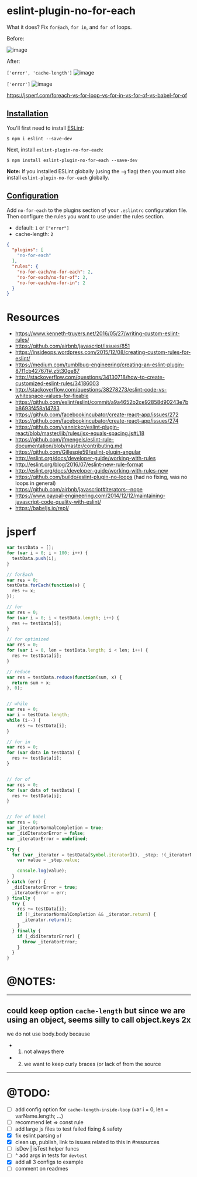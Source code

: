 # eslint-plugin-no-for-each
What it does? Fix `forEach`, `for in`, and `for of` loops.

Before:

![image](https://cloud.githubusercontent.com/assets/4022631/20047084/8ed348e0-a465-11e6-90f4-4715f5498699.png)

After:

`['error', 'cache-length']`
![image](https://cloud.githubusercontent.com/assets/4022631/20047228/fa5ed9fc-a466-11e6-87b6-f490be782748.png)

`['error']`
![image](https://cloud.githubusercontent.com/assets/4022631/20047232/ffab29a6-a466-11e6-8dcf-436c40d97757.png)

https://jsperf.com/foreach-vs-for-loop-vs-for-in-vs-for-of-vs-babel-for-of

## [Installation](#installation)

You'll first need to install [ESLint](http://eslint.org):

```
$ npm i eslint --save-dev
```

Next, install `eslint-plugin-no-for-each`:

```
$ npm install eslint-plugin-no-for-each --save-dev
```

**Note:** If you installed ESLint globally (using the `-g` flag) then you must also install `eslint-plugin-no-for-each` globally.

## [Configuration](#configuration)
Add `no-for-each` to the plugins section of your `.eslintrc` configuration file.
Then configure the rules you want to use under the rules section.

- default: `1` or `["error"]`
- cache-length: `2`

```json
{
  "plugins": [
    "no-for-each"
  ],
  "rules": {
    "no-for-each/no-for-each": 2,
    "no-for-each/no-for-of": 2,
    "no-for-each/no-for-in": 2
  }
}
```

# Resources
- https://www.kenneth-truyers.net/2016/05/27/writing-custom-eslint-rules/
- https://github.com/airbnb/javascript/issues/851
- https://insideops.wordpress.com/2015/12/08/creating-custom-rules-for-eslint/
- https://medium.com/tumblbug-engineering/creating-an-eslint-plugin-87f1cb42767f#.z5t30ge87
- http://stackoverflow.com/questions/34130718/how-to-create-customized-eslint-rules/34186003
- http://stackoverflow.com/questions/38278273/eslint-code-vs-whitespace-values-for-fixable
- https://github.com/eslint/eslint/commit/a9a4652b2ce92858d90243e7bb8693f458a14783
- https://github.com/facebookincubator/create-react-app/issues/272
- https://github.com/facebookincubator/create-react-app/issues/274
- https://github.com/yannickcr/eslint-plugin-react/blob/master/lib/rules/jsx-equals-spacing.js#L18
- https://github.com/jfmengels/eslint-rule-documentation/blob/master/contributing.md
- https://github.com/Gillespie59/eslint-plugin-angular
- http://eslint.org/docs/developer-guide/working-with-rules
- http://eslint.org/blog/2016/07/eslint-new-rule-format
- http://eslint.org/docs/developer-guide/working-with-rules-new
- https://github.com/buildo/eslint-plugin-no-loops (had no fixing, was no loops in general)
- https://github.com/airbnb/javascript#iterators--nope
- https://www.paypal-engineering.com/2014/12/12/maintaining-javascript-code-quality-with-eslint/
- https://babeljs.io/repl/

# jsperf
```javascript
var testData = [];
for (var i = 0; i < 100; i++) {
  testData.push(i);
}

// forEach
var res = 0;
testData.forEach(function(x) {
  res += x;
});

// for
var res = 0;
for (var i = 0; i < testData.length; i++) {
  res += testData[i];
}

// for optimized
var res = 0;
for (var i = 0, len = testData.length; i < len; i++) {
  res += testData[i];
}

// reduce
var res = testData.reduce(function(sum, x) {
  return sum + x;
}, 0);


// while
var res = 0;
var i = testData.length;
while (i--) {
    res += testData[i];
}

// for in
var res = 0;
for (var data in testData) {
  res += testData[i];
}


// for of
var res = 0;
for (var data of testData) {
  res += testData[i];
}


// for of babel
var res = 0;
var _iteratorNormalCompletion = true;
var _didIteratorError = false;
var _iteratorError = undefined;

try {
  for (var _iterator = testData[Symbol.iterator](), _step; !(_iteratorNormalCompletion = (_step = _iterator.next()).done); _iteratorNormalCompletion = true) {
    var value = _step.value;

    console.log(value);
  }
} catch (err) {
  _didIteratorError = true;
  _iteratorError = err;
} finally {
  try {
    res += testData[i];
    if (!_iteratorNormalCompletion && _iterator.return) {
      _iterator.return();
    }
  } finally {
    if (_didIteratorError) {
      throw _iteratorError;
    }
  }
}
```


# @NOTES:
---
could keep option `cache-length`
but since we are using an object,
seems silly to call object.keys 2x
---
we do not use body.body because
- 1) not always there
- 2) we want to keep curly braces (or lack of from the source
----

# @TODO:
- [ ] add config option for `cache-length-inside-loop` (var i = 0, len = varName.length; ...)
- [ ] recommend let => const rule
- [ ] add large js files to test failed fixing & safety
- [x] fix eslint parsing `of`
- [x] clean up, publish, link to issues related to this in #resources
- [ ] isDev | isTest helper funcs
- [ ] ^ add args in tests for `devtest`
- [x] add all 3 configs to example
- [ ] comment on readmes

